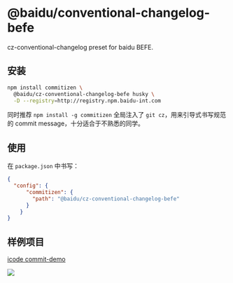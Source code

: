 # @baidu/conventional-changelog-befe

cz-conventional-changelog preset for baidu BEFE.

## 安装

```bash
npm install commitizen \
  @baidu/cz-conventional-changelog-befe husky \
  -D --registry=http://registry.npm.baidu-int.com
```

同时推荐 `npm install -g commitizen`
全局注入了 `git cz`，用来引导式书写规范的 commit message，十分适合于不熟悉的同学。

## 使用

在 `package.json` 中书写：

```json
{
  "config": {
      "commitizen": {
        "path": "@baidu/cz-conventional-changelog-befe"
      }
    }
}
```

## 样例项目
[icode commit-demo](http://icode.baidu.com/repos/baidu/personal-code/commit-demo)

![](http://pik.internal.baidu.com/2018/08/28/3bc2ed84279fec04149e9bf3adc013c2.png)

